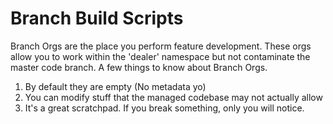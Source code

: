 # Branch Build Scripts
Branch Orgs are the place you perform feature development.  These orgs allow you to work within the 'dealer' namespace but not contaminate the master code branch.  A few things to know about Branch Orgs.

1) By default they are empty (No metadata yo)
2) You can modify stuff that the managed codebase may not actually allow
3) It's a great scratchpad.  If you break something, only you will notice.
